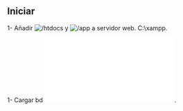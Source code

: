 ## Iniciar
1- Añadir ![/htdocs](htdocs) y ![/app](app) a servidor web. C:\xampp.

1- Cargar bd ![manganime.sql](manganime.sql).
